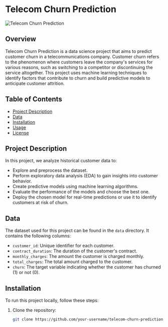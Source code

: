 # Telecom Churn Prediction

![Telecom Churn Prediction](https://miro.medium.com/max/844/1*MyKDLRda6yHGR_8kgVvckg.png)

## Overview

Telecom Churn Prediction is a data science project that aims to predict customer churn in a telecommunications company. Customer churn refers to the phenomenon where customers leave the company's services for various reasons, such as switching to a competitor or discontinuing the service altogether. This project uses machine learning techniques to identify factors that contribute to churn and build predictive models to anticipate customer attrition.

## Table of Contents

- [Project Description](#project-description)
- [Data](#data)
- [Installation](#installation)
- [Usage](#usage)
- [License](#license)

## Project Description

In this project, we analyze historical customer data to:

- Explore and preprocess the dataset.
- Perform exploratory data analysis (EDA) to gain insights into customer behavior.
- Create predictive models using machine learning algorithms.
- Evaluate the performance of the models and choose the best one.
- Deploy the chosen model for real-time predictions or use it to identify customers at risk of churn.

## Data

The dataset used for this project can be found in the `data` directory. It contains the following columns:

- `customer_id`: Unique identifier for each customer.
- `contract_duration`: The duration of the customer's contract.
- `monthly_charges`: The amount the customer is charged monthly.
- `total_charges`: The total amount charged to the customer.
- `churn`: The target variable indicating whether the customer has churned (1) or not (0).

## Installation

To run this project locally, follow these steps:

1. Clone the repository:

   ```bash
   git clone https://github.com/your-username/telecom-churn-prediction.git
